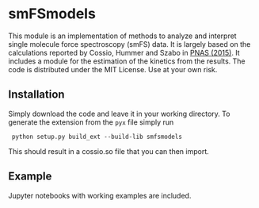 # smFSmodels 
This module is an implementation of methods to analyze and interpret single molecule force 
spectroscopy (smFS) data. It is largely based on the calculations reported by Cossio, Hummer
 and Szabo in [PNAS (2015)](http://dx.doi.org/10.1073/pnas.1519633112).
It includes a module for the estimation of the kinetics from the results.
The code is distributed under the MIT License. Use at your own risk.


Installation
------------
Simply download the code and leave it in your working directory. To generate the 
extension from the `pyx` file simply run 

     python setup.py build_ext --build-lib smfsmodels

This should result in a cossio.so file that you can then import.

Example
-------
Jupyter notebooks with working examples are included.
